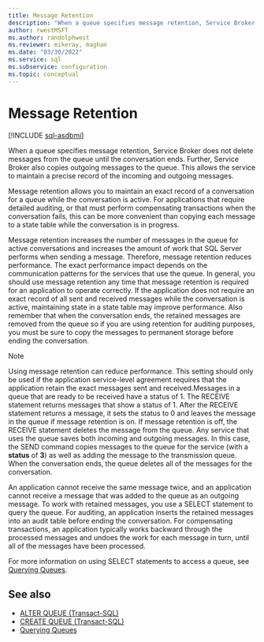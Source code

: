 ```yaml
---
title: Message Retention
description: "When a queue specifies message retention, Service Broker does not delete messages from the queue until the conversation ends."
author: rwestMSFT
ms.author: randolphwest
ms.reviewer: mikeray, maghan
ms.date: "03/30/2022"
ms.service: sql
ms.subservice: configuration
ms.topic: conceptual
---
```


# Message Retention

[!INCLUDE [sql-asdbmi](../../includes/applies-to-version/sql-asdbmi.md)]

When a queue specifies message retention, Service Broker does not delete messages from the queue until the conversation ends. Further, Service Broker also copies outgoing messages to the queue. This allows the service to maintain a precise record of the incoming and outgoing messages.

Message retention allows you to maintain an exact record of a conversation for a queue while the conversation is active. For applications that require detailed auditing, or that must perform compensating transactions when the conversation fails, this can be more convenient than copying each message to a state table while the conversation is in progress.

Message retention increases the number of messages in the queue for active conversations and increases the amount of work that SQL Server performs when sending a message. Therefore, message retention reduces performance. The exact performance impact depends on the communication patterns for the services that use the queue. In general, you should use message retention any time that message retention is required for an application to operate correctly. If the application does not require an exact record of all sent and received messages while the conversation is active, maintaining state in a state table may improve performance. Also remember that when the conversation ends, the retained messages are removed from the queue so if you are using retention for auditing purposes, you must be sure to copy the messages to permanent storage before ending the conversation.

> [!NOTE]
> Using message retention can reduce performance. This setting should only be used if the application service-level agreement requires that the application retain the exact messages sent and received.Messages in a queue that are ready to be received have a status of 1. The RECEIVE statement returns messages that show a status of 1. After the RECEIVE statement returns a message, it sets the status to 0 and leaves the message in the queue if message retention is on. If message retention is off, the RECEIVE statement deletes the message from the queue. Any service that uses the queue saves both incoming and outgoing messages. In this case, the SEND command copies messages to the queue for the service (with a **status** of **3**) as well as adding the message to the transmission queue. When the conversation ends, the queue deletes all of the messages for the conversation.

An application cannot receive the same message twice, and an application cannot receive a message that was added to the queue as an outgoing message. To work with retained messages, you use a SELECT statement to query the queue. For auditing, an application inserts the retained messages into an audit table before ending the conversation. For compensating transactions, an application typically works backward through the processed messages and undoes the work for each message in turn, until all of the messages have been processed.

For more information on using SELECT statements to access a queue, see [Querying Queues](querying-queues.md).

## See also

- [ALTER QUEUE (Transact-SQL)](../../t-sql/statements/alter-queue-transact-sql.md)
- [CREATE QUEUE (Transact-SQL)](../../t-sql/statements/create-queue-transact-sql.md)
- [Querying Queues](querying-queues.md)